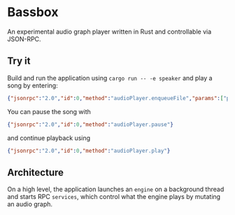 # Bassbox
An experimental audio graph player written in Rust and controllable via JSON-RPC.

## Try it
Build and run the application using `cargo run -- -e speaker` and play a song by entering:

```json
{"jsonrpc":"2.0","id":0,"method":"audioPlayer.enqueueFile","params":["path/to/a/song.mp3"]}
```

You can pause the song with

```json
{"jsonrpc":"2.0","id":0,"method":"audioPlayer.pause"}
```

and continue playback using

```json
{"jsonrpc":"2.0","id":0,"method":"audioPlayer.play"}
```

## Architecture
On a high level, the application launches an `engine` on a background thread and starts RPC `services`, which control what the engine plays by mutating an audio graph.
